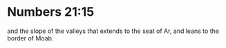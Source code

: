 # Numbers 21:15

and the slope of the valleys that extends to the seat of Ar, and leans to the border of Moab.
